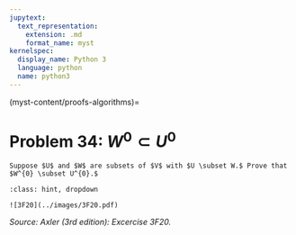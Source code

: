 ```yaml
---
jupytext:
  text_representation:
    extension: .md
    format_name: myst
kernelspec:
  display_name: Python 3
  language: python
  name: python3
---
```


(myst-content/proofs-algorithms)=
# Problem 34: $W^{0} \subset U^{0}$

```{admonition} Problem 34
Suppose $U$ and $W$ are subsets of $V$ with $U \subset W.$ Prove that $W^{0} \subset U^{0}.$
```



```{admonition} Solution
:class: hint, dropdown

![3F20](../images/3F20.pdf)
```


_Source: Axler (3rd edition):  Excercise 3F20._